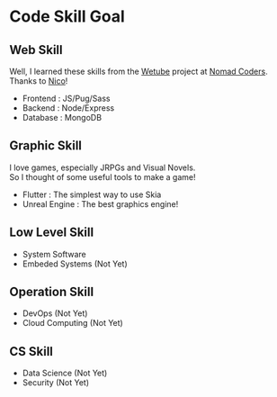 # Code Skill Goal

## Web Skill

Well, I learned these skills from the [Wetube](https://github.com/YuruCoder/wetube) project at [Nomad Coders](https://nomadcoders.co/wetube). <br>
Thanks to [Nico](https://github.com/serranoarevalo)!

- Frontend : JS/Pug/Sass
- Backend : Node/Express
- Database : MongoDB

## Graphic Skill

I love games, especially JRPGs and Visual Novels. <br>
So I thought of some useful tools to make a game!

- Flutter : The simplest way to use Skia
- Unreal Engine : The best graphics engine!

## Low Level Skill

- System Software
- Embeded Systems (Not Yet)

## Operation Skill

- DevOps (Not Yet)
- Cloud Computing (Not Yet)

## CS Skill

- Data Science (Not Yet)
- Security (Not Yet)
